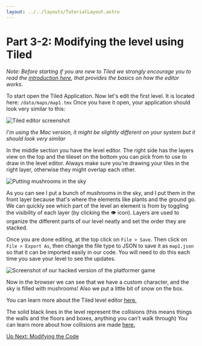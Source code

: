 ```yaml
---
layout: ../../layouts/TutorialLayout.astro
---
```

# Part 3-2: Modifying the level using Tiled

*Note: Before starting if you are new to Tiled we strongly encourage you to read the [introduction here](https://doc.mapeditor.org/en/stable/manual/introduction/), that provides the basics on how the editor works.*

To start open the Tiled Application. Now let's edit the first level. It is located here:
`/data/maps/map1.tmx`
Once you have it open, your application should look very similar to this:

<img alt="Tiled editor screenshot" class="large" src="/img/tutorial/tiled-editor-full.png">

*I'm using the Mac version, it might be slightly different on your system but it should look very similar*

In the middle section you have the level editor. The right side has the layers view on the top and the tileset on the bottom you can pick from to use to draw in the level editor. Always make sure you're drawing your tiles in the right layer, otherwise they might overlap each other.

<img alt="Putting mushrooms in the sky" class="large" src="/img/tutorial/mushroom-sky.png">

As you can see I put a bunch of mushrooms in the sky, and I put them in the front layer because that's where the elements like plants and the ground go. We can quickly see which part of the level an element is from by toggling the visibility of each layer (by clicking the 👁 icon). Layers are used to organize the different parts of our level neatly and set the order they are stacked.

Once you are done editing, at the top click on `File > Save`. Then click on `File > Export As`, then change the file type to JSON to save it as `map1.json` so that it can be imported easily in our code. You will need to do this each time you save your level to see the updates.

![Screenshot of our hacked version of the platformer game](/img/tutorial/hacked-game.png)

Now in the browser we can see that we have a custom character, and the sky is filled with mushrooms! Also we put a little bit of snow on the box.

You can learn more about the Tiled level editor [here.](https://doc.mapeditor.org/en/stable/)

The solid black lines in the level represent the collisions (this means things the walls and the floors and boxes, anything you can't walk through) You can learn more about how collisions are made [here.](https://github.com/melonjs/melonJS/wiki/How-to-define-world-collision-shapes-in-Tiled)

<a href="/tutorial/part-3-3-modifying-the-code" class="next">Up Next: Modifying the Code</a>